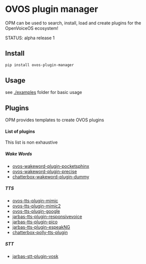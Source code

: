 # OVOS plugin manager

OPM can be used to search, install, load and create plugins for the OpenVoiceOS ecosystem!

STATUS: alpha release 1

## Install

```bash
pip install ovos-plugin-manager
```

## Usage

see [./examples](examples) folder for basic usage


## Plugins

OPM provides templates to create OVOS plugins

#### List of plugins

This list is non exhaustive 

##### Wake Words
- [ovos-wakeword-plugin-pocketsphinx](https://github.com/OpenVoiceOS/ovos-wakeword-plugin-pocketsphinx)
- [ovos-wakeword-plugin-precise](https://github.com/OpenVoiceOS/ovos-wake-word-plugin-precise)
- [chatterbox-wakeword-plugin-dummy](https://github.com/HelloChatterbox/dummy_wakeword_plugin)

##### TTS
- [ovos-tts-plugin-mimic](https://github.com/OpenVoiceOS/ovos-tts-plugin-mimic)
- [ovos-tts-plugin-mimic2](https://github.com/OpenVoiceOS/ovos-tts-plugin-mimic2)
- [ovos-tts-plugin-google](https://github.com/OpenVoiceOS/ovos-tts-plugin-google)
- [jarbas-tts-plugin-responsivevoice](https://github.com/JarbasLingua/jarbas-tts-plugin-responsivevoice)
- [jarbas-tts-plugin-pico](https://github.com/JarbasLingua/pico-tts-plugin)
- [jarbas-tts-plugin-espeakNG](https://github.com/JarbasLingua/espeakNG-tts-plugin)
- [chatterbox-polly-tts-plugin](https://github.com/HelloChatterbox/chatterbox-polly-tts-plugin)

##### STT
- [jarbas-stt-plugin-vosk](https://github.com/JarbasLingua/jarbas-stt-plugin-vosk)
